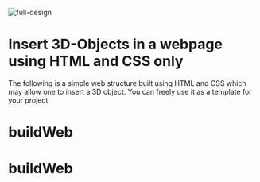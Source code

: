 ![full-design](https://user-images.githubusercontent.com/61243338/111801872-6abfbd00-88de-11eb-8ead-f5166dca4713.png)
# Insert 3D-Objects in a webpage using HTML and CSS only

The following is a simple web structure built using HTML and CSS which may allow one to insert a 3D object.
You can freely use it as a template for your project.
# buildWeb
# buildWeb

